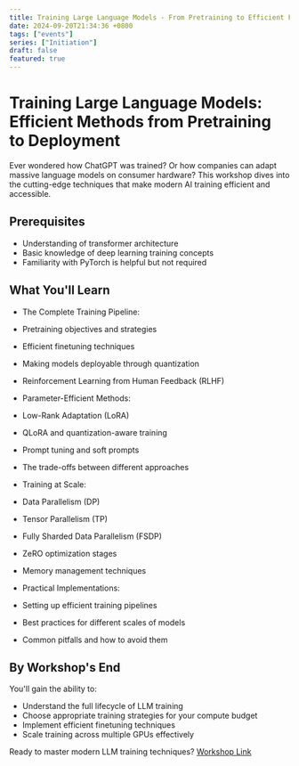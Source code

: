 ```yaml
---
title: Training Large Language Models - From Pretraining to Efficient Finetuning
date: 2024-09-20T21:34:36 +0800
tags: ["events"]
series: ["Initiation"]
draft: false
featured: true
---
```

# Training Large Language Models: Efficient Methods from Pretraining to Deployment

Ever wondered how ChatGPT was trained? Or how companies can adapt massive language models on consumer hardware? This workshop dives into the cutting-edge techniques that make modern AI training efficient and accessible.

## Prerequisites

* Understanding of transformer architecture
* Basic knowledge of deep learning training concepts
* Familiarity with PyTorch is helpful but not required

## What You'll Learn

* The Complete Training Pipeline:

* Pretraining objectives and strategies
* Efficient finetuning techniques
* Making models deployable through quantization
* Reinforcement Learning from Human Feedback (RLHF)

* Parameter-Efficient Methods:

* Low-Rank Adaptation (LoRA)
* QLoRA and quantization-aware training
* Prompt tuning and soft prompts
* The trade-offs between different approaches

* Training at Scale:

* Data Parallelism (DP)
* Tensor Parallelism (TP)
* Fully Sharded Data Parallelism (FSDP)
* ZeRO optimization stages
* Memory management techniques

* Practical Implementations:

* Setting up efficient training pipelines
* Best practices for different scales of models
* Common pitfalls and how to avoid them

## By Workshop's End

You'll gain the ability to:

* Understand the full lifecycle of LLM training
* Choose appropriate training strategies for your compute budget
* Implement efficient finetuning techniques
* Scale training across multiple GPUs effectively

Ready to master modern LLM training techniques? [Workshop Link](https://www.canva.com/design/DAGNvTFKuuM/DPziBsM2XkboC_rwYuehUQ/edit?utm_content=DAGNvTFKuuM&utm_campaign=designshare&utm_medium=link2&utm_source=sharebutton)
